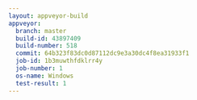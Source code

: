 ```yaml
---
layout: appveyor-build
appveyor:
  branch: master
  build-id: 43897409
  build-number: 518
  commit: 64b323f83dc0d87112dc9e3a30dc4f8ea31933f1
  job-id: 1b3muwthfdklrr4y
  job-number: 1
  os-name: Windows
  test-result: 1
---
```


